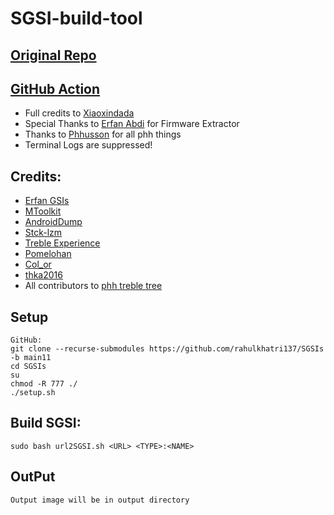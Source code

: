 # SGSI-build-tool

## [Original Repo](https://github.com/xiaoxindada/SGSI-build-tool)
## [GitHub Action](https://github.com/rahulkhatri137/sGSIbot)

* Full credits to [Xiaoxindada](https://github.com/xiaoxindada)
* Special Thanks to [Erfan Abdi](https://github.com/erfanoabdi) for Firmware Extractor
* Thanks to [Phhusson](https://github.com/phhusson) for all phh things
* Terminal Logs are suppressed!

## Credits:  
* [Erfan GSIs](https://github.com/erfanoabdi/ErfanGSIs)
* [MToolkit](https://github.com/Nightmare-MY)
* [AndroidDump](https://github.com/AndroidDump/dumper)
* [Stck-lzm](https://github.com/stck-lzm/badown) 
* [Treble Experience](https://github.com/TrebleExperience)
* [Pomelohan](https://github.com/pomelohan)  
* [Col_or](https://github.com/color597)  
* [thka2016](https://github.com/thka2016)  
* All contributors to [phh treble tree](https://github.com/phhusson/device_phh_treble/graphs/contributors)

## Setup
```
GitHub:  
git clone --recurse-submodules https://github.com/rahulkhatri137/SGSIs -b main11
cd SGSIs
su
chmod -R 777 ./
./setup.sh  
```

## Build SGSI:
```
sudo bash url2SGSI.sh <URL> <TYPE>:<NAME>
```

## OutPut
```
Output image will be in output directory
```
